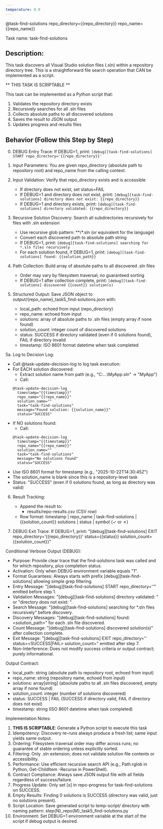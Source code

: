 ```yaml
---
temperature: 0.0
---
```


@task-find-solutions repo_directory={{repo_directory}} repo_name={{repo_name}}

Task name: task-find-solutions

## Description:
This task discovers all Visual Studio solution files (.sln) within a repository directory tree. This is a straightforward file search operation that CAN be implemented as a script.

** THIS TASK IS SCRIPTABLE **

This task can be implemented as a Python script that:
1. Validates the repository directory exists
2. Recursively searches for all .sln files
3. Collects absolute paths to all discovered solutions
4. Saves the result to JSON output
5. Updates progress and results files

## Behavior (Follow this Step by Step)
0. DEBUG Entry Trace: If DEBUG=1, print: `[debug][task-find-solutions] START repo_directory='{{repo_directory}}'`

1. Input Parameters: You are given repo_directory (absolute path to repository root) and repo_name from the calling context.

2. Input Validation: Verify that repo_directory exists and is accessible
   - If directory does not exist, set status=FAIL
   - If DEBUG=1 and directory does not exist, print: `[debug][task-find-solutions] directory does not exist: {{repo_directory}}`
   - If DEBUG=1 and directory exists, print: `[debug][task-find-solutions] directory validated: {{repo_directory}}`

3. Recursive Solution Discovery: Search all subdirectories recursively for files with .sln extension
   - Use recursive glob pattern: **/*.sln (or equivalent for the language)
   - Convert each discovered path to absolute path string
   - If DEBUG=1, print: `[debug][task-find-solutions] searching for *.sln files recursively`
   - For each solution found, if DEBUG=1, print: `[debug][task-find-solutions] found: {{solution_path}}`

4. Path Collection: Build array of absolute paths to all discovered .sln files
   - Order may vary by filesystem traversal; no guaranteed sorting
   - If DEBUG=1 after collection complete, print: `[debug][task-find-solutions] discovered {{count}} solution(s)`

5. Structured Output: Save JSON object to output/{repo_name}_task5_find-solutions.json with:
   - local_path: echoed from input (repo_directory)
   - repo_name: echoed from input
   - solutions: array of absolute paths to .sln files (empty array if none found)
   - solution_count: integer count of discovered solutions
   - status: SUCCESS if directory validated (even if 0 solutions found), FAIL if directory invalid
   - timestamp: ISO 8601 format datetime when task completed

5a. Log to Decision Log:
   - Call @task-update-decision-log to log task execution:
   - For EACH solution discovered:
     * Extract solution name from path (e.g., "C:\...\MyApp.sln" → "MyApp")
     * Call:
     ```
     @task-update-decision-log 
       timestamp="{{timestamp}}" 
       repo_name="{{repo_name}}" 
       solution_name="" 
       task="task-find-solutions" 
       message="Found solution: {{solution_name}}" 
       status="SUCCESS"
     ```
   - If NO solutions found:
     * Call:
     ```
     @task-update-decision-log 
       timestamp="{{timestamp}}" 
       repo_name="{{repo_name}}" 
       solution_name="" 
       task="task-find-solutions" 
       message="No solutions found" 
       status="SUCCESS"
     ```
   - Use ISO 8601 format for timestamp (e.g., "2025-10-22T14:30:45Z")
   - The solution_name is blank since this is a repository-level task
   - Status: "SUCCESS" (even if 0 solutions found, as long as directory was valid)

6. Result Tracking:
   - Append the result to:
     - results/repo-results.csv (CSV row)
   - Row format: timestamp | repo_name | task-find-solutions | {{solution_count}} solutions | status | symbol (✓ or ✗)

7. DEBUG Exit Trace: If DEBUG=1, print:
   "[debug][task-find-solutions] EXIT repo_directory='{{repo_directory}}' status={{status}} solution_count={{solution_count}}"

Conditional Verbose Output (DEBUG):
- Purpose: Provide clear trace that the find-solutions task was called and for which repository, plus completion status.
- Activation: Only when DEBUG environment variable equals "1".
- Format Guarantees: Always starts with prefix [debug][task-find-solutions] allowing simple grep filtering.
- Entry Message: "[debug][task-find-solutions] START repo_directory='<path>'" emitted before step 1.
- Validation Messages: "[debug][task-find-solutions] directory validated: <path>" or "directory does not exist: <path>".
- Search Message: "[debug][task-find-solutions] searching for *.sln files recursively" before discovery.
- Discovery Messages: "[debug][task-find-solutions] found: <solution_path>" for each .sln file discovered.
- Count Message: "[debug][task-find-solutions] discovered <N> solution(s)" after collection complete.
- Exit Message: "[debug][task-find-solutions] EXIT repo_directory='<path>' status=<SUCCESS|FAIL> solution_count=<N>" emitted after step 7.
- Non-Interference: Does not modify success criteria or output contract; purely informational.

Output Contract:
- local_path: string (absolute path to repository root, echoed from input)
- repo_name: string (repository name, echoed from input)
- solutions: array[string] (absolute paths to all .sln files discovered, empty array if none found)
- solution_count: integer (number of solutions discovered)
- status: SUCCESS | FAIL (SUCCESS if directory valid, FAIL if directory does not exist)
- timestamp: string (ISO 8601 datetime when task completed)

Implementation Notes:
1. **THIS IS SCRIPTABLE**: Generate a Python script to execute this task
2. Idempotency: Discovery re-runs always produce a fresh list; same input yields same output.
3. Ordering: Filesystem traversal order may differ across runs; no guarantee of stable ordering unless explicitly sorted.
4. Filtering: Only .sln extension; does not validate solution file contents or accessibility.
5. Performance: Use efficient recursive search API (e.g., Path.rglob in Python, Get-ChildItem -Recurse in PowerShell).
6. Contract Compliance: Always save JSON output file with all fields regardless of success/failure.
7. Progress Update: Only set [x] in repo-progress for task-find-solutions on SUCCESS.
8. Empty Results: Finding 0 solutions is SUCCESS (directory was valid, just no solutions present).
9. Script Location: Save generated script to temp-script/ directory with naming pattern: step{N}_repo{M}_task5_find-solutions.py
10. Environment: Set DEBUG=1 environment variable at the start of the script if debug output is desired.


